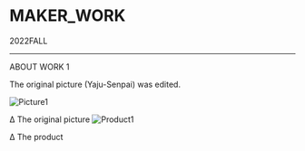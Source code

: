 # MAKER_WORK
2022FALL
********************
ABOUT WORK 1

The original picture (Yaju-Senpai) was edited.

![Picture1](https://user-images.githubusercontent.com/72453752/209828856-e0a8d258-07fe-4e6f-96a9-7179d157074f.jpg)

Δ The original picture
![Product1](https://user-images.githubusercontent.com/72453752/209828720-aa8ea331-78a7-416e-aa65-22a77acfdc69.png)

Δ The product
